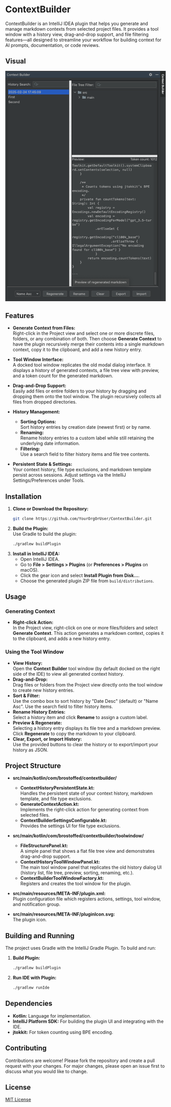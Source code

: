 # ContextBuilder

ContextBuilder is an IntelliJ IDEA plugin that helps you generate and manage markdown contexts from selected project files. It provides a tool window with a history view, drag-and-drop support, and file filtering features—all designed to streamline your workflow for building context for AI prompts, documentation, or code reviews.

## Visual

![ContextBuilder Tool Window](images/contextbuilder-toolwindow.png)

## Features

- **Generate Context from Files:**  
  Right-click in the Project view and select one or more discrete files, folders, or any combination of both. Then choose **Generate Context** to have the plugin recursively merge their contents into a single markdown context, copy it to the clipboard, and add a new history entry.

- **Tool Window Interface:**  
  A docked tool window replicates the old modal dialog interface. It displays a history of generated contexts, a file tree view with preview, and a token count for the generated markdown.

- **Drag-and-Drop Support:**  
  Easily add files or entire folders to your history by dragging and dropping them onto the tool window. The plugin recursively collects all files from dropped directories.

- **History Management:**
    - **Sorting Options:**  
      Sort history entries by creation date (newest first) or by name.
    - **Renaming:**  
      Rename history entries to a custom label while still retaining the underlying date information.
    - **Filtering:**  
      Use a search field to filter history items and file tree contents.

- **Persistent State & Settings:**  
  Your context history, file type exclusions, and markdown template persist across sessions. Adjust settings via the IntelliJ Settings/Preferences under Tools.

## Installation

1. **Clone or Download the Repository:**
   ```bash
   git clone https://github.com/YourOrgOrUser/ContextBuilder.git
   ```
2. **Build the Plugin:**  
   Use Gradle to build the plugin:
   ```bash
   ./gradlew buildPlugin
   ```
3. **Install in IntelliJ IDEA:**
    - Open IntelliJ IDEA.
    - Go to **File > Settings > Plugins** (or **Preferences > Plugins** on macOS).
    - Click the gear icon and select **Install Plugin from Disk...**.
    - Choose the generated plugin ZIP file from `build/distributions`.

## Usage

### Generating Context

- **Right-click Action:**  
  In the Project view, right-click on one or more files/folders and select **Generate Context**. This action generates a markdown context, copies it to the clipboard, and adds a new history entry.

### Using the Tool Window

- **View History:**  
  Open the **Context Builder** tool window (by default docked on the right side of the IDE) to view all generated context history.
- **Drag-and-Drop:**  
  Drag files or folders from the Project view directly onto the tool window to create new history entries.
- **Sort & Filter:**  
  Use the combo box to sort history by "Date Desc" (default) or "Name Asc". Use the search field to filter history items.
- **Rename History Entries:**  
  Select a history item and click **Rename** to assign a custom label.
- **Preview & Regenerate:**  
  Selecting a history entry displays its file tree and a markdown preview. Click **Regenerate** to copy the markdown to your clipboard.
- **Clear, Export, or Import History:**  
  Use the provided buttons to clear the history or to export/import your history as JSON.

## Project Structure

- **src/main/kotlin/com/brostoffed/contextbuilder/**
    - **ContextHistoryPersistentState.kt:**  
      Handles the persistent state of your context history, markdown template, and file type exclusions.
    - **GenerateContextAction.kt:**  
      Implements the right-click action for generating context from selected files.
    - **ContextBuilderSettingsConfigurable.kt:**  
      Provides the settings UI for file type exclusions.

- **src/main/kotlin/com/brostoffed/contextbuilder/toolwindow/**
    - **FileStructurePanel.kt:**  
      A simple panel that shows a flat file tree view and demonstrates drag-and-drop support.
    - **ContextHistoryToolWindowPanel.kt:**  
      The main tool window panel that replicates the old history dialog UI (history list, file tree, preview, sorting, renaming, etc.).
    - **ContextBuilderToolWindowFactory.kt:**  
      Registers and creates the tool window for the plugin.

- **src/main/resources/META-INF/plugin.xml:**  
  Plugin configuration file which registers actions, settings, tool window, and notification group.

- **src/main/resources/META-INF/pluginIcon.svg:**  
  The plugin icon.

## Building and Running

The project uses Gradle with the IntelliJ Gradle Plugin. To build and run:

1. **Build Plugin:**
   ```bash
   ./gradlew buildPlugin
   ```
2. **Run IDE with Plugin:**
   ```bash
   ./gradlew runIde
   ```

## Dependencies

- **Kotlin:** Language for implementation.
- **IntelliJ Platform SDK:** For building the plugin UI and integrating with the IDE.
- **jtokkit:** For token counting using BPE encoding.

## Contributing

Contributions are welcome! Please fork the repository and create a pull request with your changes. For major changes, please open an issue first to discuss what you would like to change.

## License

[MIT License](LICENSE)
